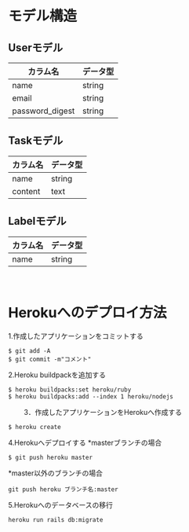 # モデル構造

## Userモデル
| カラム名 | データ型 |
| ------- | ------ | 
| name | string |
| email | string |
| password_digest | string |

## Taskモデル
| カラム名 | データ型 |
| ------- | ------ | 
|  name   |  string |
| content | text |


## Labelモデル
| カラム名 | データ型 |
| ------- | ------ | 
| name | string |

<br>

# Herokuへのデプロイ方法
1.作成したアプリケーションをコミットする
```
$ git add -A
$ git commit -m"コメント"
```

2.Heroku buildpackを追加する
```
$ heroku buildpacks:set heroku/ruby
$ heroku buildpacks:add --index 1 heroku/nodejs
```

　　
3．作成したアプリケーションをHerokuへ作成する　　
```
$ heroku create
```

4.Herokuへデプロイする
*masterブランチの場合
```
$ git push heroku master
```

*master以外のブランチの場合
```
git push heroku ブランチ名:master
```

5.Herokuへのデータベースの移行
```
heroku run rails db:migrate
```



